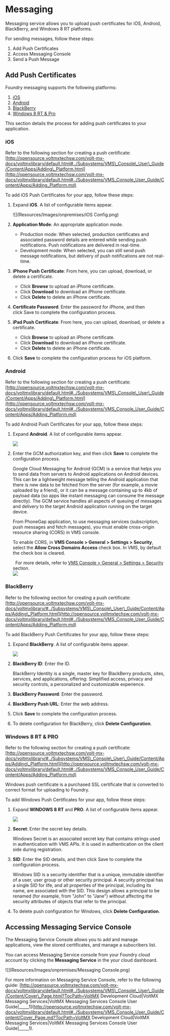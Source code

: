 ﻿  

Messaging
=========

Messaging service allows you to upload push certificates for iOS, Android, BlackBerry, and Windows 8 RT platforms.

For sending messages, follow these steps:

1.  Add Push Certificates
2.  Access Messaging Console
3.  Send a Push Message

Add Push Certificates
---------------------

Foundry messaging supports the following platforms:

1.  [iOS](#ios)
2.  [Android](#android)
3.  [BlackBerry](#blackberry)
4.  [Windows 8 RT & Pro](#windows-8-rt-amp-pro)

This section details the process for adding push certificates to your application.

### iOS

Refer to the following section for creating a push certificate: [http://opensource.voltmxtechsw.com/volt-mx-docs/voltmxlibrary/default.html#../Subsystems/VMS\_Console\_User\_Guide/Content/Apps/Adding\_Platform.html](http://opensource.voltmxtechsw.com/volt-mx-docs/voltmxlibrary/default.html#../Subsystems/VMS_Console_User_Guide/Content/Apps/Adding_Platform.md)

To add iOS Push Certificates for your app, follow these steps:

1.  Expand **iOS**. A list of configurable items appear.
    
    ![](Resources/Images/onpremises/iOS Config.png)
    
2.  **Application Mode**: An appropriate application mode.
    *   Production mode: When selected, production certificates and associated password details are entered while sending push notifications. Push notifications are delivered in real-time.
    *   Development mode: When selected, you can still send push message notifications, but delivery of push notifications are not real-time.
3.  **iPhone Push Certificate**: From here, you can upload, download, or delete a certificate.
    *   Click **Browse** to upload an iPhone certificate.
    *   Click **Download** to download an iPhone certificate.
    *   Click **Delete** to delete an iPhone certificate.
4.  **Certificate Password**: Enter the password for iPhone, and then click Save to complete the configuration process. 
5.  **iPad Push Certificate**: From here, you can upload, download, or delete a certificate.
    *   Click **Browse** to upload an iPhone certificate.
    *   Click **Download** to download an iPhone certificate.
    *   Click **Delete** to delete an iPhone certificate. 
6.  Click **Save** to complete the configuration process for iOS platform.

### Android

Refer to the following section for creating a push certificate: [http://opensource.voltmxtechsw.com/volt-mx-docs/voltmxlibrary/default.html#../Subsystems/VMS\_Console\_User\_Guide/Content/Apps/Adding\_Platform.html](http://opensource.voltmxtechsw.com/volt-mx-docs/voltmxlibrary/default.html#../Subsystems/VMS_Console_User_Guide/Content/Apps/Adding_Platform.md)

To add Android Push Certificates for your app, follow these steps:

1.  Expand **Android**. A list of configurable items appear.
    
    ![](Resources/Images/onpremises/msg_Android.png)
    
2.  Enter the GCM authorization key, and then click **Save** to complete the configuration process.
    
    Google Cloud Messaging for Android (GCM) is a service that helps you to send data from servers to Android applications on Android devices. This can be a lightweight message telling the Android application that there is new data to be fetched from the server (for example, a movie uploaded by a friend), or it can be a message containing up to 4kb of payload data (so apps like instant messaging can consume the message directly). The GCM service handles all aspects of queuing of messages and delivery to the target Android application running on the target device.
    
    From PhoneGap application, to use messaging services (subscription, push messages and fetch messages), you must enable cross-origin resource sharing (CORS) in VMS console.  
      
    To enable CORS, in **VMS Console > General > Settings > Security**, select the **Allow Cross Domains Access** check box. In VMS, by default the check box is cleared.  
    
      For more details, refer to [VMS Console > General > Settings > Security](http://opensource.voltmxtechsw.com/volt-mx-docs/voltmxonpremises#../Subsystems/VMS_Console_User_Guide/Content/General_-_Settings.html?TocPath=VoltMX_Foundry|VoltMX_Messaging_Services|VoltMX_Messaging_Services_Console_User_Guide|Miscellaneous|Settings|_____1) section.  
    ![](Resources/Images/onpremises/CORS.png)  
    

### BlackBerry

Refer to the following section for creating a push certificate: [http://opensource.voltmxtechsw.com/volt-mx-docs/voltmxlibrary/#../Subsystems/VMS\_Console\_User\_Guide/Content/Apps/Adding\_Platform.html](http://opensource.voltmxtechsw.com/volt-mx-docs/voltmxlibrary/default.html#../Subsystems/VMS_Console_User_Guide/Content/Apps/Adding_Platform.md)

To add BlackBerry Push Certificates for your app, follow these steps:

1.  Expand **BlackBerry**. A list of configurable items appear.
    
    ![](Resources/Images/onpremises/msg_BB.png)
    
2.  **BlackBerry ID**: Enter the ID.
    
    BlackBerry Identity is a single, master key for BlackBerry products, sites, services, and applications, offering: Simplified access, privacy and security controls, a personalized and customizable experience.
    
3.  **BlackBerry Password**: Enter the password.
4.  **BlackBerry Push URL**: Enter the web address.
5.  Click **Save** to complete the configuration process.
6.  To delete configuration for BlackBerry, click **Delete Configuration**.
    

### Windows 8 RT & PRO

Refer to the following section for creating a push certificate: [http://opensource.voltmxtechsw.com/volt-mx-docs/voltmxlibrary/#../Subsystems/VMS\_Console\_User\_Guide/Content/Apps/Adding\_Platform.html](http://opensource.voltmxtechsw.com/volt-mx-docs/voltmxlibrary/default.html#../Subsystems/VMS_Console_User_Guide/Content/Apps/Adding_Platform.md)

Windows push certificate is a purchased SSL certificate that is converted to correct format for uploading to Foundry.

To add Windows Push Certificates for your app, follow these steps:

1.  Expand **WINDOWS 8 RT** and **PRO**. A list of configurable items appear.
    
    ![](Resources/Images/onpremises/msg_Wind.png)
    
2.  **Secret**: Enter the secret key details.
    
    Windows Secret is an associated secret key that contains strings used in authentication with VMS APIs. It is used in authentication on the client side during registration.
    
3.  **SID**: Enter the SID details, and then click Save to complete the configuration process.
    
    Windows SID is a security identifier that is a unique, immutable identifier of a user, user group or other security principal. A security principal has a single SID for life, and all properties of the principal, including its name, are associated with the SID. This design allows a principal to be renamed (for example, from "John" to "Jane") without affecting the security attributes of objects that refer to the principal.
    
4.  To delete push configuration for Windows, click **Delete Configuration**.
    

Accessing Messaging Service Console
-----------------------------------

The Messaging Service Console allows you to add and manage applications, view the stored certificates, and manage a subscribers list.

You can access Messaging Service console from your Foundry cloud account by clicking the **Messaging Service** in the your cloud dashboard.

![](Resources/Images/onpremises/Messaging Console.png)

For more information on Messaging Service Console, refer to the following guide: [http://opensource.voltmxtechsw.com/volt-mx-docs/voltmxlibrary/default.html#../Subsystems/VMS\_Console\_User\_Guide/Content/Cover\_Page.html?TocPath=VoltMX Development Cloud|VoltMX Messaging Services|VoltMX Messaging Services Console User Guide|\_\_\_\_\_1](http://opensource.voltmxtechsw.com/volt-mx-docs/voltmxlibrary/default.html#../Subsystems/VMS_Console_User_Guide/Content/Cover_Page.md?TocPath=VoltMX Development Cloud|VoltMX Messaging Services|VoltMX Messaging Services Console User Guide|_____1).
